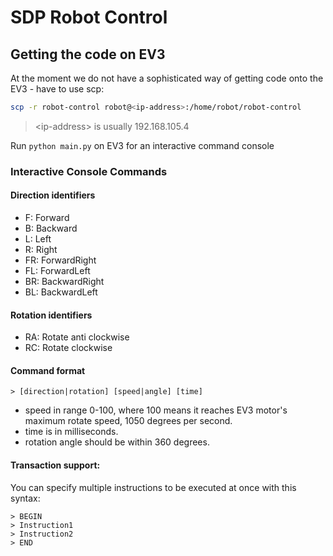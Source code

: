 # SDP Robot Control

## Getting the code on EV3
At the moment we do not have a sophisticated way of getting code onto the EV3 - have to use scp:
```bash
scp -r robot-control robot@<ip-address>:/home/robot/robot-control
```
> \<ip-address> is usually 192.168.105.4

Run `python main.py` on EV3 for an interactive command console

### Interactive Console Commands
#### Direction identifiers
* F: Forward
* B: Backward
* L: Left
* R: Right
* FR: ForwardRight
* FL: ForwardLeft
* BR: BackwardRight
* BL: BackwardLeft
#### Rotation identifiers
* RA: Rotate anti clockwise
* RC: Rotate clockwise
#### Command format
`> [direction|rotation] [speed|angle] [time]`

* speed in range 0-100, where 100 means it reaches EV3 motor's maximum rotate speed, 1050 degrees per second.
* time is in milliseconds.
* rotation angle should be within 360 degrees.

#### Transaction support:
You can specify multiple instructions to be executed at once with this syntax:

```
> BEGIN
> Instruction1
> Instruction2
> END
```
